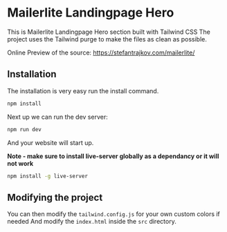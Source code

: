 # Mailerlite Landingpage Hero

This is Mailerlite Landingpage Hero section built with Tailwind CSS
The project uses the Tailwind purge to make the files as clean as possible.

Online Preview of the source: https://stefantrajkov.com/mailerlite/


## Installation

The installation is very easy run the install command.

```bash
npm install
```

Next up we can run the dev server:

```bash
npm run dev
```

And your website will start up.

**Note - make sure to install live-server globally as a dependancy or it will not work**

```bash
npm install -g live-server
```

## Modifying the project

You can then modify the `tailwind.config.js` for your own custom colors if needed
And modify the `index.html` inside the `src` directory.
